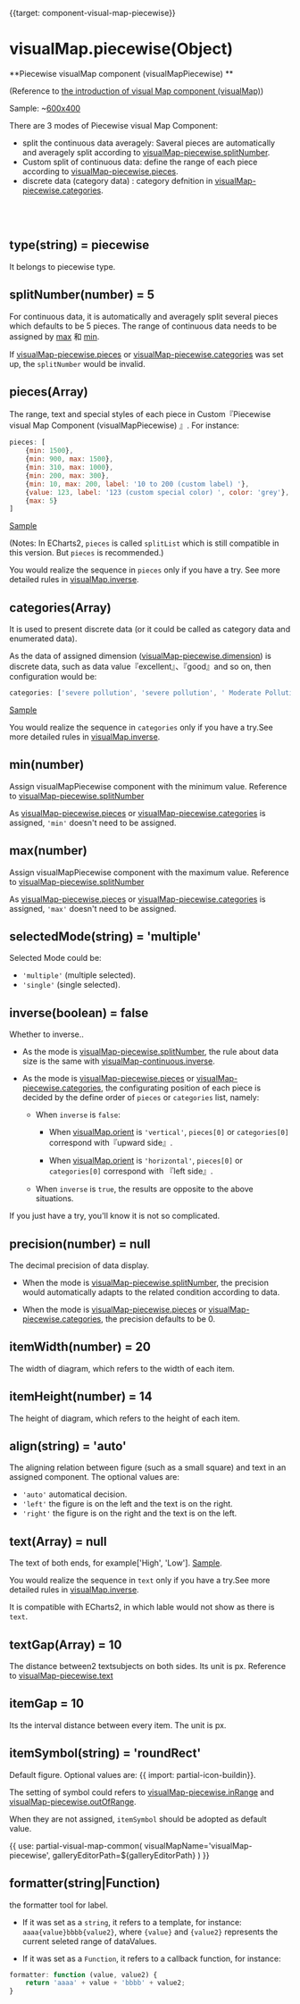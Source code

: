 
{{target: component-visual-map-piecewise}}

# visualMap.piecewise(Object)

**Piecewise visualMap component (visualMapPiecewise) **

 (Reference to [the introduction of visual Map component (visualMap)](~visualMap))

Sample:
~[600x400](${galleryViewPath}doc-example/scatter-visualMap-piecewise&edit=1&reset=1)


There are 3 modes of Piecewise visual Map Component:

+ split the continuous data averagely: Saveral pieces are automatically and averagely split according to [visualMap-piecewise.splitNumber](~visualMap-piecewise.splitNumber).
+ Custom split of continuous data: define the range of each piece according to [visualMap-piecewise.pieces](~visualMap-piecewise.pieces).
+ discrete data (category data) : category defnition in [visualMap-piecewise.categories](~visualMap-piecewise.categories).


<br>
<br>

## type(string) = piecewise

It belongs to piecewise type.

## splitNumber(number) = 5

For continuous data, it is automatically and averagely split several pieces which defaults to be 5 pieces.
The range of continuous data needs to be assigned by [max](~visualMap-piecewise.max) 和 [min](~visualMap-piecewise.min).

If [visualMap-piecewise.pieces](~visualMap-piecewise.pieces) or [visualMap-piecewise.categories](~visualMap-piecewise.categories) was set up, the `splitNumber` would be invalid.


## pieces(Array)

The range, text and special styles of each piece in Custom『Piecewise visual Map Component (visualMapPiecewise) 』. For instance:

```javascript
pieces: [
    {min: 1500},
    {min: 900, max: 1500},
    {min: 310, max: 1000},
    {min: 200, max: 300},
    {min: 10, max: 200, label: '10 to 200 (custom label) '},
    {value: 123, label: '123 (custom special color) ', color: 'grey'},
    {max: 5}
]
```

[Sample](${galleryEditorPath}doc-example/map-visualMap-pieces&edit=1&reset=1)

 (Notes: In ECharts2, `pieces` is called `splitList` which is still compatible in this version. But `pieces` is recommended.)

You would realize the sequence in `pieces` only if you have a try. See more detailed rules in [visualMap.inverse](~visualMap.inverse).


## categories(Array)

It is used to present discrete data (or it could be called as category data and enumerated data).

As the data of assigned dimension ([visualMap-piecewise.dimension](~visualMap-piecewise.dimension)) is discrete data, such as data value『excellent』、『good』and so on, then configuration would be:

```javascript
categories: ['severe pollution', 'severe pollution', ' Moderate Pollution', 'Light Pollution', 'good', 'excellent'],
```

[Sample](${galleryEditorPath}doc-example/scatter-visualMap-categories&edit=1&reset=1)

You would realize the sequence in `categories` only if you have a try.See more detailed rules in [visualMap.inverse](~visualMap.inverse).


## min(number)

Assign visualMapPiecewise component with the minimum value. Reference to [visualMap-piecewise.splitNumber](~visualMap-piecewise.splitNumber)

As [visualMap-piecewise.pieces](~visualMap-piecewise.pieces) or [visualMap-piecewise.categories](~visualMap-piecewise.categories) is assigned, `'min'` doesn't need to be assigned.


## max(number)

Assign visualMapPiecewise component with the maximum value. Reference to [visualMap-piecewise.splitNumber](~visualMap-piecewise.splitNumber)

As [visualMap-piecewise.pieces](~visualMap-piecewise.pieces) or [visualMap-piecewise.categories](~visualMap-piecewise.categories) is assigned, `'max'` doesn't need to be assigned.



## selectedMode(string) = 'multiple'

Selected Mode could be:

+ `'multiple'` (multiple selected).
+ `'single'` (single selected).


## inverse(boolean) = false

Whether to inverse..

+ As the mode is [visualMap-piecewise.splitNumber](~visualMap-piecewise.splitNumber), the rule about data size is the same with [visualMap-continuous.inverse](~visualMap-continuous.inverse).

+ As the mode is [visualMap-piecewise.pieces](~visualMap-piecewise.pieces) or [visualMap-piecewise.categories](~visualMap-piecewise.categories), the configurating position of each piece is decided by the define order of `pieces` or `categories` list, namely:

    + When `inverse` is `false`:

        * When [visualMap.orient](~visualMap.orient) is `'vertical'`, `pieces[0]` or `categories[0]` correspond with『upward side』.

        * When [visualMap.orient](~visualMap.orient) is `'horizontal'`, `pieces[0]` or `categories[0]` correspond with 『left side』.

    + When `inverse` is `true`, the results are opposite to the above situations.

If you just have a try, you'll know it is not so complicated.


## precision(number) = null

The decimal precision of data display.

+ When the mode is [visualMap-piecewise.splitNumber](~visualMap-piecewise.splitNumber), the precision would automatically adapts to the related condition according to data.

+ When the mode is [visualMap-piecewise.pieces](~visualMap-piecewise.pieces) or [visualMap-piecewise.categories](~visualMap-piecewise.categories), the precision defaults to be 0.


## itemWidth(number) = 20

The width of diagram, which refers to the width of each item.


## itemHeight(number) = 14

The height of diagram, which refers to the height of each item.


## align(string) = 'auto'

The aligning relation between figure (such as a small square) and text in an assigned component. The optional values are:

+ `'auto'` automatical decision.
+ `'left'` the figure is on the left and the text is on the right.
+ `'right'` the figure is on the right and the text is on the left.


## text(Array) = null

The text of both ends, for example['High', 'Low']. [Sample](${galleryEditorPath}doc-example/map-visualMap-piecewise-text&edit=1&reset=1).

You would realize the sequence in `text` only if you have a try.See more detailed rules in [visualMap.inverse](~visualMap.inverse).

It is compatible with ECharts2, in which lable would not show as there is `text`.

## textGap(Array) = 10

The distance between2 textsubjects on both sides. Its unit is px. Reference to [visualMap-piecewise.text](~visualMap-piecewise.text)


## itemGap = 10

Its the interval distance between every item. The unit is px.


## itemSymbol(string) = 'roundRect'

Default figure. Optional values are: {{ import: partial-icon-buildin}}.

The setting of symbol could refers to [visualMap-piecewise.inRange](~visualMap-piecewise.inRange) and [visualMap-piecewise.outOfRange](~visualMap-piecewise.outOfRange).

When they are not assigned,  `itemSymbol` should be adopted as default value.

{{ use: partial-visual-map-common(
    visualMapName='visualMap-piecewise',
    galleryEditorPath=${galleryEditorPath}
) }}



## formatter(string|Function)

the formatter tool for label.

+ If it was set as a `string`, it refers to a template, for instance: `aaaa{value}bbbb{value2}`, where `{value}` and `{value2}` represents the current seleted range of dataValues.

+ If it was set as a `Function`, it refers to a callback function, for instance:

```javascript
formatter: function (value, value2) {
    return 'aaaa' + value + 'bbbb' + value2;
}
```

